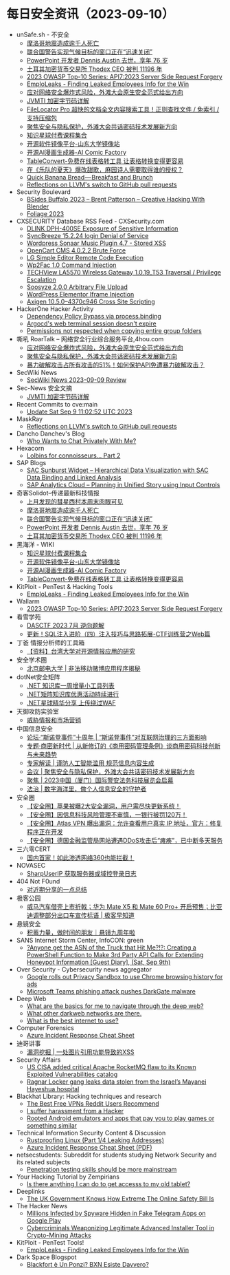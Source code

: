 # 每日安全资讯（2023-09-10）

- unSafe.sh - 不安全
  - [摩洛哥地震造成逾千人死亡](https://buaq.net/go-176639.html)
  - [联合国警告实现气候目标的窗口正在“迅速关闭”](https://buaq.net/go-176640.html)
  - [PowerPoint 开发者 Dennis Austin 去世，享年 76 岁](https://buaq.net/go-176641.html)
  - [土耳其加密货币交易所 Thodex CEO 被判 11196 年](https://buaq.net/go-176634.html)
  - [2023 OWASP Top-10 Series: API7:2023 Server Side Request Forgery](https://buaq.net/go-176632.html)
  - [EmploLeaks - Finding Leaked Employees Info for the Win](https://buaq.net/go-176629.html)
  - [应对网络安全爆炸式风险，外滩大会原生安全范式给出方向](https://buaq.net/go-176624.html)
  - [JVMTI 加密字节码详解](https://buaq.net/go-176627.html)
  - [FileLocator Pro 超快的文档全文内容搜索工具！正则查找文件 / 免索引 / 支持压缩包](https://buaq.net/go-176633.html)
  - [聚焦安全与隐私保护，外滩大会共话密码技术发展新方向](https://buaq.net/go-176625.html)
  - [知识星球付费课程集合](https://buaq.net/go-176620.html)
  - [开源软件镜像平台-山东大学镜像站](https://buaq.net/go-176621.html)
  - [开源AI漫画生成器-AI Comic Factory](https://buaq.net/go-176622.html)
  - [TableConvert-免费在线表格转工具 让表格转换变得更容易](https://buaq.net/go-176623.html)
  - [在《乐队的夏天》爆改甜歌，麻园诗人需要取得谁的授权？](https://buaq.net/go-176628.html)
  - [Quick Banana Bread — Breakfast and Brunch](https://buaq.net/go-176619.html)
  - [Reflections on LLVM's switch to GitHub pull requests](https://buaq.net/go-176643.html)
- Security Boulevard
  - [BSides Buffalo 2023 –  Brent Patterson – Creative Hacking With Blender](https://securityboulevard.com/2023/09/bsides-buffalo-2023-brent-patterson-creative-hacking-with-blender/)
  - [Foliage 2023](https://securityboulevard.com/2023/09/foliage-2023/)
- CXSECURITY Database RSS Feed - CXSecurity.com
  - [DLINK DPH-400SE Exposure of Sensitive Information](https://cxsecurity.com/issue/WLB-2023090030)
  - [SyncBreeze 15.2.24 login Denial of Service](https://cxsecurity.com/issue/WLB-2023090029)
  - [Wordpress Sonaar Music Plugin 4.7 - Stored XSS](https://cxsecurity.com/issue/WLB-2023090028)
  - [OpenCart CMS 4.0.2.2 Brute Force](https://cxsecurity.com/issue/WLB-2023090027)
  - [LG Simple Editor Remote Code Execution](https://cxsecurity.com/issue/WLB-2023090026)
  - [Wp2Fac 1.0 Command Injection](https://cxsecurity.com/issue/WLB-2023090025)
  - [TECHView LA5570 Wireless Gateway 1.0.19_T53 Traversal / Privilege Escalation](https://cxsecurity.com/issue/WLB-2023090024)
  - [Soosyze 2.0.0 Arbitrary File Upload](https://cxsecurity.com/issue/WLB-2023090023)
  - [WordPress Elementor Iframe Injection](https://cxsecurity.com/issue/WLB-2023090022)
  - [Axigen 10.5.0&#8211;4370c946 Cross Site Scripting](https://cxsecurity.com/issue/WLB-2023090020)
- HackerOne Hacker Activity
  - [Dependency Policy Bypass via process.binding](https://hackerone.com/reports/2120719)
  - [Argocd's web terminal session doesn't expire](https://hackerone.com/reports/2123094)
  - [Permissions not respected when copying entire group folders](https://hackerone.com/reports/1808079)
- 嘶吼 RoarTalk – 网络安全行业综合服务平台,4hou.com
  - [应对网络安全爆炸式风险，外滩大会原生安全范式给出方向](https://www.4hou.com/posts/1pnP)
  - [聚焦安全与隐私保护，外滩大会共话密码技术发展新方向](https://www.4hou.com/posts/ZGoR)
  - [暴力破解攻击占所有攻击的51%！如何保护API免遭暴力破解攻击？](https://www.4hou.com/posts/po6N)
- SecWiki News
  - [SecWiki News 2023-09-09 Review](http://www.sec-wiki.com/?2023-09-09)
- Sec-News 安全文摘
  - [JVMTI 加密字节码详解](https://govuln.com/news/url/lE3Q)
- Recent Commits to cve:main
  - [Update Sat Sep  9 11:02:52 UTC 2023](https://github.com/trickest/cve/commit/dc3ad5dad3b2b5eaef7417e7caa11b8e5e884b8b)
- MaskRay
  - [Reflections on LLVM's switch to GitHub pull requests](https://maskray.me/blog/2023-09-09-reflections-on-llvm-switch-to-github-pull-requests)
- Dancho Danchev's Blog
  - [Who Wants to Chat Privately With Me?](https://ddanchev.blogspot.com/2023/09/who-wants-to-chat-privately-with-me.html)
- Hexacorn
  - [Lolbins for connoisseurs… Part 2](https://www.hexacorn.com/blog/2023/09/09/lolbins-for-connoisseurs-part-2/)
- SAP Blogs
  - [SAC Sunburst Widget – Hierarchical Data Visualization with SAC Data Binding and Linked Analysis](https://blogs.sap.com/2023/09/09/sac-sunburst-widget-hierarchical-data-visualization-with-sac-data-binding-and-linked-analysis/)
  - [SAP Analytics Cloud – Planning in Unified Story using Input Controls](https://blogs.sap.com/2023/09/09/sap-analytics-cloud-planning-in-unified-story-using-input-controls/)
- 奇客Solidot–传递最新科技情报
  - [上月发现的彗星西村本周末肉眼可见](https://www.solidot.org/story?sid=76038)
  - [摩洛哥地震造成逾千人死亡](https://www.solidot.org/story?sid=76037)
  - [联合国警告实现气候目标的窗口正在“迅速关闭”](https://www.solidot.org/story?sid=76036)
  - [PowerPoint 开发者 Dennis Austin 去世，享年 76 岁](https://www.solidot.org/story?sid=76035)
  - [土耳其加密货币交易所 Thodex CEO 被判 11196 年](https://www.solidot.org/story?sid=76034)
- 黑海洋 - WIKI
  - [知识星球付费课程集合](https://blog.upx8.com/3825)
  - [开源软件镜像平台-山东大学镜像站](https://blog.upx8.com/3824)
  - [开源AI漫画生成器-AI Comic Factory](https://blog.upx8.com/3823)
  - [TableConvert-免费在线表格转工具 让表格转换变得更容易](https://blog.upx8.com/3822)
- KitPloit - PenTest & Hacking Tools
  - [EmploLeaks - Finding Leaked Employees Info for the Win](http://www.kitploit.com/2023/09/emploleaks-finding-leaked-employees.html)
- Wallarm
  - [2023 OWASP Top-10 Series: API7:2023 Server Side Request Forgery](https://lab.wallarm.com/api72023-server-side-request-forgery/)
- 看雪学苑
  - [DASCTF 2023 7月 逆向题解](https://mp.weixin.qq.com/s?__biz=MjM5NTc2MDYxMw==&mid=2458516945&idx=1&sn=e3ce25edebaef382e963bff00b1e8047&chksm=b18ecd5b86f9444d40d12894aaf78fafba7b9db93621779b00e566ada4af04cb643c8df2e47f&scene=58&subscene=0#rd)
  - [更新！SQL注入进阶（四）注入技巧与思路拓展-CTF训练营之Web篇](https://mp.weixin.qq.com/s?__biz=MjM5NTc2MDYxMw==&mid=2458516945&idx=2&sn=e3e8c34ffff36afcefa11dcffec55b3b&chksm=b18ecd5b86f9444d3fb2f6623771b63f16cb0a69c3f6f6b29cfb886fa324748a7c8ebbabe4d0&scene=58&subscene=0#rd)
- 丁爸 情报分析师的工具箱
  - [【资料】台湾大学对开源情报应用的研究](https://mp.weixin.qq.com/s?__biz=MzI2MTE0NTE3Mw==&mid=2651138630&idx=1&sn=efdf3e70710a1dbc44601958d1e62596&chksm=f1af5d7cc6d8d46a6fd9c432a4056856336985f5a8bd2d587cac59131188993de1a9413b33f2&scene=58&subscene=0#rd)
- 安全学术圈
  - [北京邮电大学 |  非法移动赌博应用程序揭秘](https://mp.weixin.qq.com/s?__biz=MzU5MTM5MTQ2MA==&mid=2247489445&idx=1&sn=e4b39e124d6a59808e002664d11455ba&chksm=fe2ee82ec9596138d22bceab7993b4b05cfb763fb2a5b573b65d3525480d33aab5fd830dc04a&scene=58&subscene=0#rd)
- dotNet安全矩阵
  - [.NET 知识库一周增量小工具列表](https://mp.weixin.qq.com/s?__biz=MzUyOTc3NTQ5MA==&mid=2247488583&idx=1&sn=3bdc49e27c26df45aa5cfbe085894770&chksm=fa5abaaacd2d33bcb0722ee1df671a1db6d8fc2487dc9bc87611988da597f8a058949a2b23f5&scene=58&subscene=0#rd)
  - [.NET矩阵知识库优惠活动持续进行](https://mp.weixin.qq.com/s?__biz=MzUyOTc3NTQ5MA==&mid=2247488568&idx=2&sn=e26fc31989d93defc4a6f2df2973851c&chksm=fa5abad5cd2d33c3e1565adae12ad0b2b4d613fc4a78e9937f0ce9626324b2548d4cf0d9b5d6&scene=58&subscene=0#rd)
  - [.NET星球精华分享 上传绕过WAF](https://mp.weixin.qq.com/s?__biz=MzUyOTc3NTQ5MA==&mid=2247488568&idx=1&sn=9bcb9d71503e3d03ee9265e6eae99268&chksm=fa5abad5cd2d33c31ccd02df7e273449df435d110dc2058ceb84fdf6fe0fbd82ed6f5a926502&scene=58&subscene=0#rd)
- 天御攻防实验室
  - [威胁情报和市场营销](https://mp.weixin.qq.com/s?__biz=MzU0MzgyMzM2Nw==&mid=2247485031&idx=1&sn=20d187eeca19062fd427e2c37594eb3b&chksm=fb04c50fcc734c191ef93b0d25b48d6a8f4644571714caabf8d712d4fb51d1284f2bf1a39e30&scene=58&subscene=0#rd)
- 中国信息安全
  - [论坛·“斯诺登事件”十周年 | “斯诺登事件”对互联网治理的三方面影响](https://mp.weixin.qq.com/s?__biz=MzA5MzE5MDAzOA==&mid=2664192380&idx=1&sn=44055235481aaa45bc1c9da5e66182f6&chksm=8b595b85bc2ed29336fb5b1f8a4a1390072a17406a0330e944f10e29c91fa9d98b7d63d4892a&scene=58&subscene=0#rd)
  - [专题·商密新时代 | 从新修订的《商用密码管理条例》谈商用密码科技创新与未来趋势](https://mp.weixin.qq.com/s?__biz=MzA5MzE5MDAzOA==&mid=2664192380&idx=2&sn=118dd8b6fe376ff952cf67a762679d1d&chksm=8b595b85bc2ed293e230848ee9df9d83b447cfa74b5223e44a7a2f07e8d95159e5a45666d168&scene=58&subscene=0#rd)
  - [专家解读 | 谨防人工智能滥用 规范信息内容生成](https://mp.weixin.qq.com/s?__biz=MzA5MzE5MDAzOA==&mid=2664192380&idx=3&sn=a7d350a7f31d9f6af5d9605fa8f6769f&chksm=8b595b85bc2ed293ca7fa745008a33a71503bf37d058758810142a2551b9637d2eb079e03454&scene=58&subscene=0#rd)
  - [会议 | 聚焦安全与隐私保护，外滩大会共话密码技术发展新方向](https://mp.weixin.qq.com/s?__biz=MzA5MzE5MDAzOA==&mid=2664192380&idx=4&sn=7c9541eacbd66c14a3e480e749f74f62&chksm=8b595b85bc2ed2934b1ffcc862bcb4ec33dfe00756b9c6106d60ea69beccffd70f9a08494e70&scene=58&subscene=0#rd)
  - [聚焦 | 2023中国（厦门）国际警安法务科技展览会启幕](https://mp.weixin.qq.com/s?__biz=MzA5MzE5MDAzOA==&mid=2664192380&idx=5&sn=31d362583b7c2366f8e42360ff165c5c&chksm=8b595b85bc2ed2930beb7cdc2270b4043590bbebffb1e9d24d7c73881d2647d9df79a756e518&scene=58&subscene=0#rd)
  - [法治 | 数字海洋里，做个人信息安全的守护者](https://mp.weixin.qq.com/s?__biz=MzA5MzE5MDAzOA==&mid=2664192380&idx=6&sn=029d6372d6b716530541615b695611be&chksm=8b595b85bc2ed2930e0a606f32c9e21e535c48e936104b900b3bd3cf24352f7ba903059d48e7&scene=58&subscene=0#rd)
- 安全圈
  - [【安全圈】苹果被曝2大安全漏洞，用户需尽快更新系统！](https://mp.weixin.qq.com/s?__biz=MzIzMzE4NDU1OQ==&mid=2652043995&idx=1&sn=cb0b83fc1f7c3b326316b9e1f4ee74c4&chksm=f36fd69bc4185f8d79421136a671017750dd0571fb878f3868cd585831eeec8c4b7173e7e011&scene=58&subscene=0#rd)
  - [【安全圈】因信息科技风险管理不审慎，一银行被罚120万！](https://mp.weixin.qq.com/s?__biz=MzIzMzE4NDU1OQ==&mid=2652043995&idx=2&sn=5fa6e22ce1545e9e3ad7c4ece9b7e3d2&chksm=f36fd69bc4185f8dc334e05a361e629a43bb83f7bc799341f1726761c73cbe413d1db013c954&scene=58&subscene=0#rd)
  - [【安全圈】Atlas VPN 曝出漏洞：允许查看用户真实 IP 地址，官方：修复程序正在开发](https://mp.weixin.qq.com/s?__biz=MzIzMzE4NDU1OQ==&mid=2652043995&idx=3&sn=0c4d998adbeec85e53c5184506d913eb&chksm=f36fd69bc4185f8d1d67a76df4ac93702c564c8159ad0f25f3ec410c0b4f0345c63551632085&scene=58&subscene=0#rd)
  - [【安全圈】德国金融监管局网站遭遇DDoS攻击后“瘫痪”，已中断多天服务](https://mp.weixin.qq.com/s?__biz=MzIzMzE4NDU1OQ==&mid=2652043995&idx=4&sn=943e18771dabda5732da8c8b8358e1c0&chksm=f36fd69bc4185f8d48651910fd0a9b804ea4252d1ddc01937567c5bfb41b02ae85c16d9719c1&scene=58&subscene=0#rd)
- 三六零CERT
  - [国内首家！如此渗透网络360也能拦截！](https://mp.weixin.qq.com/s?__biz=MzU5MjEzOTM3NA==&mid=2247495833&idx=1&sn=45552a5b4eed610d8bd48c171fbe332d&chksm=fe26f598c9517c8ef6a8cca2824d95a1b9c20b59d1167bd8b5a27fc3d06d8c00ba6af1c5540c&scene=58&subscene=0#rd)
- NOVASEC
  - [SharpUserIP 获取服务器或域控登录日志](https://mp.weixin.qq.com/s?__biz=MzUzODU3ODA0MA==&mid=2247489047&idx=1&sn=92d78b27fc86e84250cec08155392791&chksm=fad4cb00cda342169566c7660489bc23ef52d8347add4abe23b2bf300a64e028df35b1d46d64&scene=58&subscene=0#rd)
- 404 Not F0und
  - [对近期分享的一点总结](https://mp.weixin.qq.com/s?__biz=MzUzNDU2NTIxOA==&mid=2247484072&idx=1&sn=10ca58e64e70684a1261731823c6d8bb&chksm=fa939aa5cde413b3943236f7da26dd52e283aefd8d13606a5e69f7b7a353355642a8655675b6&scene=58&subscene=0#rd)
- 极客公园
  - [威马汽车借壳上市折戟；华为 Mate X5 和 Mate 60 Pro+ 开启预售；比亚迪调整部分出口车宣传标语 | 极客早知道](https://mp.weixin.qq.com/s?__biz=MTMwNDMwODQ0MQ==&mid=2653010565&idx=1&sn=93f832f69cfcfb12ba0597c14dc90dab&chksm=7e54c73349234e254d4d9625dcee1b78ec38d9c6f3fb77963d5aac18a506b633907001537cda&scene=58&subscene=0#rd)
- 悬镜安全
  - [积蓄力量，做时间的朋友｜悬镜九周年啦](https://mp.weixin.qq.com/s?__biz=MzA3NzE2ODk1Mg==&mid=2647788619&idx=1&sn=db68e72ba1b2acdc9b7e981532b39ad7&chksm=8770841cb0070d0adfe5d0c0a548bca4e06fb785adf02e9d8f2f9d0cf73034d6af82f519726b&scene=58&subscene=0#rd)
- SANS Internet Storm Center, InfoCON: green
  - [&#x3f;Anyone get the ASN of the Truck that Hit Me&#x3f;&#x21;&#x3f;: Creating a PowerShell Function to Make 3rd Party API Calls for Extending Honeypot Information &#x5b;Guest Diary&#x5d;, (Sat, Sep 9th)](https://isc.sans.edu/diary/rss/30204)
- Over Security - Cybersecurity news aggregator
  - [Google rolls out Privacy Sandbox to use Chrome browsing history for ads](https://www.bleepingcomputer.com/news/google/google-rolls-out-privacy-sandbox-to-use-chrome-browsing-history-for-ads/)
  - [Microsoft Teams phishing attack pushes DarkGate malware](https://www.bleepingcomputer.com/news/security/microsoft-teams-phishing-attack-pushes-darkgate-malware/)
- Deep Web
  - [What are the basics for me to navigate through the deep web?](https://www.reddit.com/r/deepweb/comments/16e99sk/what_are_the_basics_for_me_to_navigate_through/)
  - [What other darkweb networks are there.](https://www.reddit.com/r/deepweb/comments/16e1tsa/what_other_darkweb_networks_are_there/)
  - [What is the best internet to use?](https://www.reddit.com/r/deepweb/comments/16dsyng/what_is_the_best_internet_to_use/)
- Computer Forensics
  - [Azure Incident Response Cheat Sheet](https://www.reddit.com/r/computerforensics/comments/16e4v8m/azure_incident_response_cheat_sheet/)
- 迪哥讲事
  - [漏洞挖掘 | 一处图片引用功能导致的XSS](https://mp.weixin.qq.com/s?__biz=MzIzMTIzNTM0MA==&mid=2247491913&idx=1&sn=04e8abea9b17f7de23fad5de5e48127b&chksm=e8a5eb2adfd2623c57c390aec197613d7247dcc1c20d14dd1f355db9e30743945c1f937a1d22&scene=58&subscene=0#rd)
- Security Affairs
  - [US CISA added critical Apache RocketMQ flaw to its Known Exploited Vulnerabilities catalog](https://securityaffairs.com/150551/hacking/cisa-apache-rocketmq-known-exploited-vulnerabilities-catalog.html)
  - [Ragnar Locker gang leaks data stolen from the Israel’s Mayanei Hayeshua hospital](https://securityaffairs.com/150540/hacking/mayanei-hayeshua-hospital.html)
- Blackhat Library: Hacking techniques and research
  - [The Best Free VPNs Reddit Users Recommend](https://www.reddit.com/r/blackhat/comments/16efq3y/the_best_free_vpns_reddit_users_recommend/)
  - [I suffer harassment from a Hacker](https://www.reddit.com/r/blackhat/comments/16ejy2r/i_suffer_harassment_from_a_hacker/)
  - [Rooted Android emulators and apps that pay you to play games or something similar](https://www.reddit.com/r/blackhat/comments/16e5ug5/rooted_android_emulators_and_apps_that_pay_you_to/)
- Technical Information Security Content & Discussion
  - [Rustproofing Linux (Part 1/4 Leaking Addresses)](https://www.reddit.com/r/netsec/comments/16ejpho/rustproofing_linux_part_14_leaking_addresses/)
  - [Azure Incident Response Cheat Sheet (PDF)](https://www.reddit.com/r/netsec/comments/16e4vw2/azure_incident_response_cheat_sheet_pdf/)
- netsecstudents: Subreddit for students studying Network Security and its related subjects
  - [Penetration testing skills should be more mainstream](https://www.reddit.com/r/netsecstudents/comments/16e3wsk/penetration_testing_skills_should_be_more/)
- Your Hacking Tutorial by Zempirians
  - [Is there anything I can do to get accesss to my old tablet?](https://www.reddit.com/r/HowToHack/comments/16eejbg/is_there_anything_i_can_do_to_get_accesss_to_my/)
- Deeplinks
  - [The UK Government Knows How Extreme The Online Safety Bill Is](https://www.eff.org/deeplinks/2023/09/uk-government-knows-how-extreme-online-safety-bill)
- The Hacker News
  - [Millions Infected by Spyware Hidden in Fake Telegram Apps on Google Play](https://thehackernews.com/2023/09/millions-infected-by-spyware-hidden-in.html)
  - [Cybercriminals Weaponizing Legitimate Advanced Installer Tool in Crypto-Mining Attacks](https://thehackernews.com/2023/09/cybercriminals-weaponizing-legitimate.html)
- KitPloit - PenTest Tools!
  - [EmploLeaks - Finding Leaked Employees Info for the Win](http://www.kitploit.com/2023/09/emploleaks-finding-leaked-employees.html)
- Dark Space Blogspot
  - [Blackfort è Un Ponzi? BXN Esiste Davvero?](http://darkwhite666.blogspot.com/2023/09/blackfort-e-un-ponzi-bxn-esiste-davvero.html)
